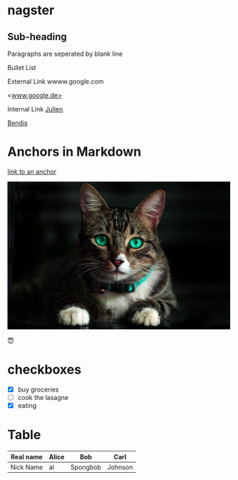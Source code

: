 
# nagster

## Sub-heading

Paragraphs are seperated by blank line

Bullet List

External Link
wwww.google.com

<www.google.de>

Internal Link
[Julien](../../../julien)

[Bendis](../../../bendis)

# Anchors in Markdown

[link to an anchor](#anchors-in-markdown)

![image](images/cat.jpeg "wild cat") 

:innocent:

# checkboxes
- [x] buy groceries
- [ ] cook the lasagne
- [x] eating

# Table

Real name | Alice | Bob | Carl |
| ------- | ----- | --- | -----|
| Nick Name | al | Spongbob | Johnson |
